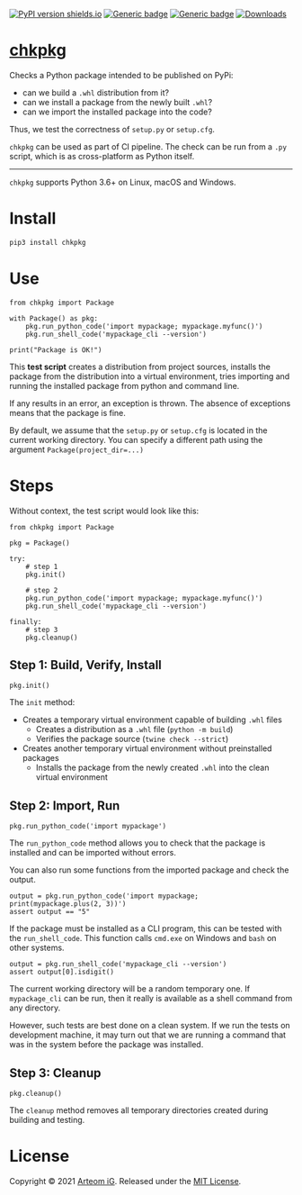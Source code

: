 [![PyPI version shields.io](https://img.shields.io/pypi/v/chkpkg.svg)](https://pypi.python.org/pypi/chkpkg/)
[![Generic badge](https://img.shields.io/badge/Python-3.6+-blue.svg)](#)
[![Generic badge](https://img.shields.io/badge/OS-Windows%20|%20macOS%20|%20Linux-blue.svg)](#)
[![Downloads](https://pepy.tech/badge/chkpkg/month)](https://pepy.tech/project/chkpkg)

# [chkpkg](https://github.com/rtmigo/chkpkg_py#readme)

Checks a Python package intended to be published on PyPi:

- can we build a `.whl` distribution from it?
- сan we install a package from the newly built `.whl`?
- can we import the installed package into the code?

Thus, we test the correctness of `setup.py` or `setup.cfg`.

`chkpkg` can be used as part of CI pipeline. The check can be run from a `.py`
script, which is as cross-platform as Python itself.

---

`chkpkg` supports Python 3.6+ on Linux, macOS and Windows.

# Install

``` bash
pip3 install chkpkg
```

# Use

``` python3
from chkpkg import Package

with Package() as pkg:
    pkg.run_python_code('import mypackage; mypackage.myfunc()')
    pkg.run_shell_code('mypackage_cli --version')
    
print("Package is OK!")
```

This **test script** creates a distribution from project sources, installs the
package from the distribution into a virtual environment, tries importing and
running the installed package from python and command line.

If any results in an error, an exception is thrown. The absence of exceptions
means that the package is fine.

By default, we assume that the `setup.py` or `setup.cfg` is located in the
current working directory. You can specify a different path using the
argument `Package(project_dir=...)`

# Steps

Without context, the test script would look like this:

``` python3
from chkpkg import Package

pkg = Package()

try:
    # step 1
    pkg.init()
    
    # step 2   
    pkg.run_python_code('import mypackage; mypackage.myfunc()')
    pkg.run_shell_code('mypackage_cli --version')

finally:
    # step 3
    pkg.cleanup()    
```

## Step 1: Build, Verify, Install

``` python3
pkg.init()
```

The `init` method:

- Creates a temporary virtual environment capable of building `.whl` files
    - Creates a distribution as a `.whl` file (`python -m build`)
    - Verifies the package source (`twine check --strict`)
- Creates another temporary virtual environment without preinstalled packages
    - Installs the package from the newly created `.whl` into the clean virtual
      environment

## Step 2: Import, Run

``` python3
pkg.run_python_code('import mypackage')
```

The `run_python_code` method allows you to check that the package is installed
and can be imported without errors.

You can also run some functions from the imported package and check the output.

``` python3
output = pkg.run_python_code('import mypackage; print(mypackage.plus(2, 3))')
assert output == "5"
```

If the package must be installed as a CLI program, this can be tested with
the `run_shell_code`. This function calls `cmd.exe` on Windows and `bash`
on other systems.

``` python3
output = pkg.run_shell_code('mypackage_cli --version')
assert output[0].isdigit()
```

The current working directory will be a random temporary one. If `mypackage_cli`
can be run, then it really is available as a shell command from any directory.

However, such tests are best done on a clean system. If we run the tests on
development machine, it may turn out that we are running a command that was in
the system before the package was installed.

## Step 3: Cleanup

``` python3
pkg.cleanup()
```

The `cleanup` method removes all temporary directories created during building
and testing.

# License

Copyright © 2021 [Arteom iG](https://github.com/rtmigo).
Released under the [MIT License](LICENSE).